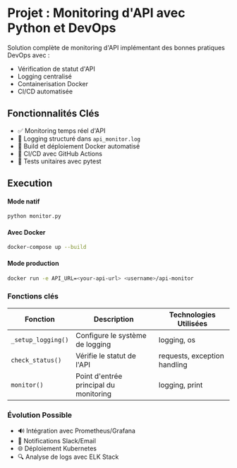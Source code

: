 # Projet : Monitoring d'API avec Python et DevOps



Solution complète de monitoring d'API implémentant des bonnes pratiques DevOps avec :
- Vérification de statut d'API
- Logging centralisé
- Containerisation Docker
- CI/CD automatisée

## Fonctionnalités Clés
- ✅ Monitoring temps réel d'API
- 📝 Logging structuré dans `api_monitor.log`
- 🐳 Build et déploiement Docker automatisé
- 🔄 CI/CD avec GitHub Actions
- 🧪 Tests unitaires avec pytest

## Execution

#### Mode natif
```bash
python monitor.py
```

#### Avec Docker
```bash
docker-compose up --build
```

#### Mode production

```bash
docker run -e API_URL=<your-api-url> <username>/api-monitor
```

### Fonctions clés

| Fonction | Description | Technologies Utilisées |
|----------|-------------|----------------------|
| `_setup_logging()` | Configure le système de logging | logging, os |
| `check_status()` | Vérifie le statut de l'API | requests, exception handling |
| `monitor()` | Point d'entrée principal du monitoring | logging, print |


### Évolution Possible
- 🔊 Intégration avec Prometheus/Grafana
- 📨 Notifications Slack/Email
- 🌐 Déploiement Kubernetes
- 🔍 Analyse de logs avec ELK Stack
